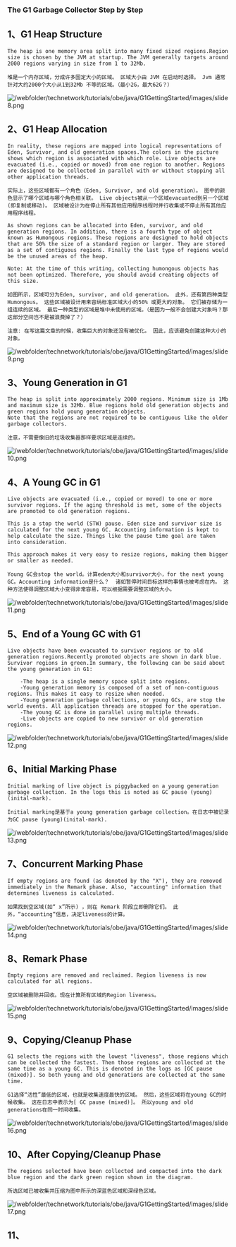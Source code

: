 ### The G1 Garbage Collector Step by Step

## 1、**G1 Heap Structure**

```
The heap is one memory area split into many fixed sized regions.Region size is chosen by the JVM at startup. The JVM generally targets around 2000 regions varying in size from 1 to 32Mb.
```

```
堆是一个内存区域，分成许多固定大小的区域。 区域大小由 JVM 在启动时选择。 Jvm 通常针对大约2000个大小从1到32Mb 不等的区域。（最小2G，最大62G？）
```

![/webfolder/technetwork/tutorials/obe/java/G1GettingStarted/images/slide8.png](https://www.oracle.com/webfolder/technetwork/tutorials/obe/java/G1GettingStarted/images/slide8.png)

## 2、**G1 Heap Allocation**

```
In reality, these regions are mapped into logical representations of Eden, Survivor, and old generation spaces.The colors in the picture shows which region is associated with which role. Live objects are evacuated (i.e., copied or moved) from one region to another. Regions are designed to be collected in parallel with or without stopping all other application threads.
```

```
实际上，这些区域都有一个角色（Eden, Survivor, and old generation）。 图中的颜色显示了哪个区域与哪个角色相关联。 Live objects被从一个区域evacuated到另一个区域(即复制或移动)。 区域被设计为在停止所有其他应用程序线程时并行收集或不停止所有其他应用程序线程。
```

```
As shown regions can be allocated into Eden, survivor, and old generation regions. In addition, there is a fourth type of object known as Humongous regions. These regions are designed to hold objects that are 50% the size of a standard region or larger. They are stored as a set of contiguous regions. Finally the last type of regions would be the unused areas of the heap.

Note: At the time of this writing, collecting humongous objects has not been optimized. Therefore, you should avoid creating objects of this size. 
```

```
如图所示，区域可分为Eden, survivor, and old generation。 此外，还有第四种类型Humongous。 这些区域被设计用来容纳标准区域大小的50% 或更大的对象。 它们被存储为一组连续的区域。 最后一种类型的区域是堆中未使用的区域。（是因为一般不会创建大对象吗？那这部分空间岂不是被浪费掉了？）

注意: 在写这篇文章的时候，收集巨大的对象还没有被优化。 因此，应该避免创建这种大小的对象。
```

![/webfolder/technetwork/tutorials/obe/java/G1GettingStarted/images/slide9.png](https://www.oracle.com/webfolder/technetwork/tutorials/obe/java/G1GettingStarted/images/slide9.png)

## 3、**Young Generation in G1**

```
The heap is split into approximately 2000 regions. Minimum size is 1Mb and maximum size is 32Mb. Blue regions hold old generation objects and green regions hold young generation objects.
Note that the regions are not required to be contiguous like the older garbage collectors.
```

```
注意，不需要像旧的垃圾收集器那样要求区域是连续的。
```

![/webfolder/technetwork/tutorials/obe/java/G1GettingStarted/images/slide10.png](https://www.oracle.com/webfolder/technetwork/tutorials/obe/java/G1GettingStarted/images/slide10.png)

## 4、**A Young GC in G1**

```
Live objects are evacuated (i.e., copied or moved) to one or more survivor regions. If the aging threshold is met, some of the objects are promoted to old generation regions.
```

```
This is a stop the world (STW) pause. Eden size and survivor size is calculated for the next young GC. Accounting information is kept to help calculate the size. Things like the pause time goal are taken into consideration.

This approach makes it very easy to resize regions, making them bigger or smaller as needed.
```

```
Young GC会stop the world。计算eden大小和survivor大小，for the next young GC。Accounting information是什么？  诸如暂停时间目标这样的事情也被考虑在内。 这种方法使得调整区域大小变得非常容易，可以根据需要调整区域的大小。
```

![/webfolder/technetwork/tutorials/obe/java/G1GettingStarted/images/slide11.png](https://www.oracle.com/webfolder/technetwork/tutorials/obe/java/G1GettingStarted/images/slide11.png)

## 5、**End of a Young GC with G1**

```
Live objects have been evacuated to survivor regions or to old generation regions.Recently promoted objects are shown in dark blue. Survivor regions in green.In summary, the following can be said about the young generation in G1:

    -The heap is a single memory space split into regions.
    -Young generation memory is composed of a set of non-contiguous regions. This makes it easy to resize when needed.
    -Young generation garbage collections, or young GCs, are stop the world events. All application threads are stopped for the operation.
    -The young GC is done in parallel using multiple threads.
    -Live objects are copied to new survivor or old generation regions.

```

![/webfolder/technetwork/tutorials/obe/java/G1GettingStarted/images/slide12.png](https://www.oracle.com/webfolder/technetwork/tutorials/obe/java/G1GettingStarted/images/slide12.png)



## 6、**Initial Marking Phase**

```
Initial marking of live object is piggybacked on a young generation garbage collection. In the logs this is noted as GC pause (young)(inital-mark).
```

```
Initial marking是基于a young generation garbage collection。在日志中被记录为GC pause (young)(inital-mark).
```

![/webfolder/technetwork/tutorials/obe/java/G1GettingStarted/images/slide13.png](https://www.oracle.com/webfolder/technetwork/tutorials/obe/java/G1GettingStarted/images/slide13.png)

## 7、**Concurrent Marking Phase**

```
If empty regions are found (as denoted by the "X"), they are removed immediately in the Remark phase. Also, "accounting" information that determines liveness is calculated.
```

```
如果找到空区域(如“ x”所示) ，则在 Remark 阶段立即删除它们。 此外，“accounting”信息，决定liveness的计算。
```

![/webfolder/technetwork/tutorials/obe/java/G1GettingStarted/images/slide14.png](https://www.oracle.com/webfolder/technetwork/tutorials/obe/java/G1GettingStarted/images/slide14.png)

## 8、**Remark Phase**

```
Empty regions are removed and reclaimed. Region liveness is now calculated for all regions.
```

```
空区域被删除并回收。现在计算所有区域的Region liveness。
```

![/webfolder/technetwork/tutorials/obe/java/G1GettingStarted/images/slide15.png](https://www.oracle.com/webfolder/technetwork/tutorials/obe/java/G1GettingStarted/images/slide15.png)

## 9、**Copying/Cleanup Phase**

```
G1 selects the regions with the lowest "liveness", those regions which can be collected the fastest. Then those regions are collected at the same time as a young GC. This is denoted in the logs as [GC pause (mixed)]. So both young and old generations are collected at the same time.
```

```
G1选择“活性”最低的区域，也就是收集速度最快的区域。 然后，这些区域将在young GC的时候收集。 这在日志中表示为[ GC pause (mixed)]。 所以young and old generations在同一时间收集。
```

![/webfolder/technetwork/tutorials/obe/java/G1GettingStarted/images/slide16.png](https://www.oracle.com/webfolder/technetwork/tutorials/obe/java/G1GettingStarted/images/slide16.png)

## 10、**After Copying/Cleanup Phase**

```
The regions selected have been collected and compacted into the dark blue region and the dark green region shown in the diagram.
```

```
所选区域已被收集并压缩为图中所示的深蓝色区域和深绿色区域。
```

![/webfolder/technetwork/tutorials/obe/java/G1GettingStarted/images/slide17.png](https://www.oracle.com/webfolder/technetwork/tutorials/obe/java/G1GettingStarted/images/slide17.png)

## 11、